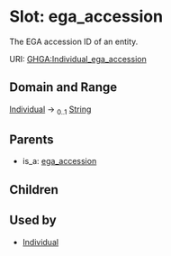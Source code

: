 
# Slot: ega_accession


The EGA accession ID of an entity.

URI: [GHGA:Individual_ega_accession](https://w3id.org/GHGA/Individual_ega_accession)


## Domain and Range

[Individual](Individual.md) &#8594;  <sub>0..1</sub> [String](types/String.md)

## Parents

 *  is_a: [ega_accession](ega_accession.md)

## Children


## Used by

 * [Individual](Individual.md)

